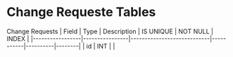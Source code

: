 # Change Requeste Tables
Change Requests
| Field           | Type           | Description                | IS UNIQUE | NOT NULL | INDEX  |
|-----------------|----------------|----------------------------|-----------|----------|--------|
| id              | INT            |
| 